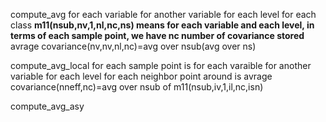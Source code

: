 compute_avg
for each variable
   for another variable
      for each level
         for each class
            **m11(nsub,nv,1,nl,nc,ns) means for each variable and each level, in terms of each sample point, we have nc number of covariance stored**
            avrage covariance(nv,nv,nl,nc)=avg over nsub(avg over ns)

compute_avg_local
for each sample point is
   for each varaible
      for another variable
         for each level
            for each neighbor point around is
               avrage covariance(nneff,nc)=avg over nsub of m11(nsub,iv,1,il,nc,isn)

compute_avg_asy